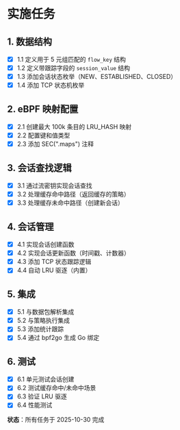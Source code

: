 # 实施任务

## 1. 数据结构
- [x] 1.1 定义用于 5 元组匹配的 `flow_key` 结构
- [x] 1.2 定义带跟踪字段的 `session_value` 结构
- [x] 1.3 添加会话状态枚举（NEW、ESTABLISHED、CLOSED）
- [x] 1.4 添加 TCP 状态机枚举

## 2. eBPF 映射配置
- [x] 2.1 创建最大 100k 条目的 LRU_HASH 映射
- [x] 2.2 配置键和值类型
- [x] 2.3 添加 SEC(".maps") 注释

## 3. 会话查找逻辑
- [x] 3.1 通过流密钥实现会话查找
- [x] 3.2 处理缓存命中路径（返回缓存的策略）
- [x] 3.3 处理缓存未命中路径（创建新会话）

## 4. 会话管理
- [x] 4.1 实现会话创建函数
- [x] 4.2 实现会话更新函数（时间戳、计数器）
- [x] 4.3 添加 TCP 状态跟踪逻辑
- [x] 4.4 自动 LRU 驱逐（内置）

## 5. 集成
- [x] 5.1 与数据包解析集成
- [x] 5.2 与策略执行集成
- [x] 5.3 添加统计跟踪
- [x] 5.4 通过 bpf2go 生成 Go 绑定

## 6. 测试
- [x] 6.1 单元测试会话创建
- [x] 6.2 测试缓存命中/未命中场景
- [x] 6.3 验证 LRU 驱逐
- [x] 6.4 性能测试

**状态**：所有任务于 2025-10-30 完成

